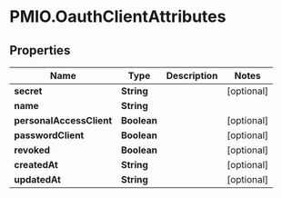 # PMIO.OauthClientAttributes

## Properties
Name | Type | Description | Notes
------------ | ------------- | ------------- | -------------
**secret** | **String** |  | [optional] 
**name** | **String** |  | 
**personalAccessClient** | **Boolean** |  | [optional] 
**passwordClient** | **Boolean** |  | [optional] 
**revoked** | **Boolean** |  | [optional] 
**createdAt** | **String** |  | [optional] 
**updatedAt** | **String** |  | [optional] 


